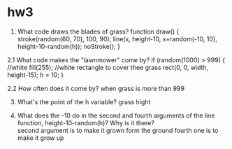 # hw3

1. What code draws the blades of grass?
  function draw() {
    stroke(random(60, 70), 100, 90);
    line(x, height-10, x+random(-10, 10), height-10-random(h));
    noStroke();
   }

2.1 What code makes the "lawnmower" come by? 
   if (random(1000) > 999) {
    //white
    fill(255);
    //white rectangle to cover thee grass
    rect(0, 0, width, height-15);
    h = 10;
   }

2.2 How often does it come by?
    when grass is more than 999
    
3. What's the point of the h variable?
    grass hight
    
4. What does the -10 do in the second and fourth arguments of the line function, height-10-random(h)? Why is it there?   
   second argument is to make it grown form the ground 
   fourth one is to make it grow up 
   
   
